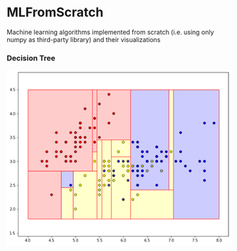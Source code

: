 # MLFromScratch
Machine learning algorithms implemented from scratch (i.e. using only numpy as third-party library) and their visualizations

### Decision Tree
![Decision Tree](decision_tree.png)
